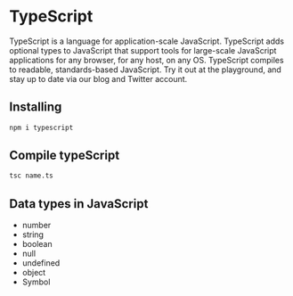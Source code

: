 <h1>TypeScript</h1>
<p>
TypeScript is a language for application-scale JavaScript. TypeScript adds optional types to JavaScript that support
tools for large-scale JavaScript applications for any browser, for any host, on any OS. TypeScript compiles to readable,
standards-based JavaScript. Try it out at the playground, and stay up to date via our blog and Twitter account.
</p>

## Installing
```html
npm i typescript
```

## Compile typeScript
```html
tsc name.ts
```
## Data types in JavaScript
* number
* string
* boolean
* null
* undefined
* object
* Symbol